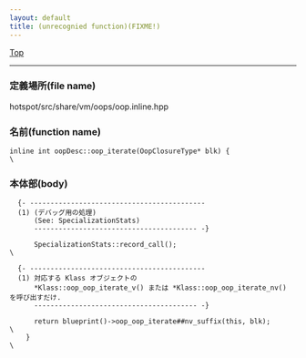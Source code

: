 ```yaml
---
layout: default
title: (unrecognied function)(FIXME!)
---
```

[Top](../index.html)

--- 
### 定義場所(file name)
hotspot/src/share/vm/oops/oop.inline.hpp

### 名前(function name)
```
inline int oopDesc::oop_iterate(OopClosureType* blk) {                     \
```

### 本体部(body)
```
  {- -------------------------------------------
  (1) (デバッグ用の処理)
      (See: SpecializationStats)
      ---------------------------------------- -}

	  SpecializationStats::record_call();                                      \

  {- -------------------------------------------
  (1) 対応する Klass オブジェクトの
      *Klass::oop_oop_iterate_v() または *Klass::oop_oop_iterate_nv() を呼び出すだけ.
      ---------------------------------------- -}

	  return blueprint()->oop_oop_iterate##nv_suffix(this, blk);               \
	}                                                                          \
	
```


